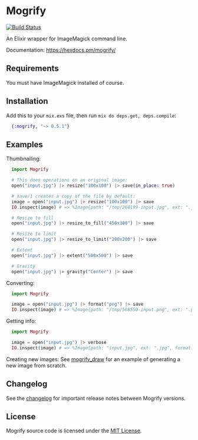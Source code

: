 # Mogrify

[![Build Status](https://travis-ci.org/route/mogrify.svg?branch=master)](https://travis-ci.org/route/mogrify)

An Elixir wrapper for ImageMagick command line.

Documentation: https://hexdocs.pm/mogrify/

## Requirements

You must have ImageMagick installed of course.

## Installation

Add this to your `mix.exs` file, then run `mix do deps.get, deps.compile`:

```elixir
  {:mogrify, "~> 0.5.1"}
```

## Examples

Thumbnailing:

```elixir
  import Mogrify

  # This does operations on an original image:
  open("input.jpg") |> resize("100x100") |> save(in_place: true)

  # save/1 creates a copy of the file by default:
  image = open("input.jpg") |> resize("100x100") |> save
  IO.inspect(image) # => %Image{path: "/tmp/260199-input.jpg", ext: ".jpg", ...}

  # Resize to fill
  open("input.jpg") |> resize_to_fill("450x300") |> save

  # Resize to limit
  open("input.jpg") |> resize_to_limit("200x200") |> save

  # Extent
  open("input.jpg") |> extent("500x500") |> save

  # Gravity
  open("input.jpg") |> gravity("Center") |> save

```

Converting:

```elixir
  import Mogrify

  image = open("input.jpg") |> format("png") |> save
  IO.inspect(image) # => %Image{path: "/tmp/568550-input.png", ext: ".png", format: "png", height: 292, width: 300}
```

Getting info:

```elixir
  import Mogrify

  image = open("input.jpg") |> verbose
  IO.inspect(image) # => %Image{path: "input.jpg", ext: ".jpg", format: "jpeg", height: 292, width: 300}
```

Creating new images: See [mogrify_draw](https://github.com/zamith/mogrify_draw) for an example of generating a new image from scratch.


## Changelog

See the [changelog](CHANGELOG.md) for important release notes between Mogrify versions.

## License

Mogrify source code is licensed under the [MIT License](LICENSE.md).
